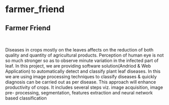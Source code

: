 # farmer_friend
<html>
<body>
  <h2>Farmer Friend</h2>
  <br>
  <p>
  Diseases in crops mostly on the leaves affects on the reduction of both quality and quantity of agricultural products. Perception of human eye is not so much stronger so as to observe minute variation in the infected part of leaf. In this project, we are providing software solution(Andriod & Web Application) to automatically detect and classify plant leaf diseases. In this we are using image processing techniques to classify diseases & quickly diagnosis can be carried out as per disease. This approach will enhance productivity of crops. It includes several steps viz. image acquisition, image pre- processing, segmentation, features extraction and neural network based classification</p>

</body>
</html>
